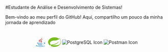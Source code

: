 #Estudante de Análise e Desenvolvimento de Sistemas! 

Bem-vindo ao meu perfil do GitHub! Aqui, compartilho um pouco da minha jornada de aprendizado


<div style="text-align: center;">
    <h1></h1>
    <img align="center" alt="Java Icon" height="30" width="40" src="https://raw.githubusercontent.com/devicons/devicon/master/icons/java/java-original.svg">
    <img align="center" alt="Spring Boot Icon" height="30" width="40" src="https://raw.githubusercontent.com/devicons/devicon/master/icons/spring/spring-original.svg">
    <img align="center" alt="PostgreSQL Icon" height="30" width="40" src="https://cdn.jsdelivr.net/gh/devicons/devicon/icons/postgresql/postgresql-original.svg">
    <img align="center" alt="Postman Icon" height="30" width="40" src="https://cdn.jsdelivr.net/gh/devicons/devicon/icons/postman/postman-original.svg">
</div>
